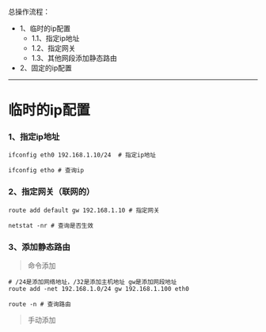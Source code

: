 总操作流程：
- 1、临时的ip配置
  - 1.1、指定ip地址
  - 1.2、指定网关
  - 1.3、其他网段添加静态路由
- 2、固定的ip配置

***

# 临时的ip配置

### 1、指定ip地址

```shell
ifconfig eth0 192.168.1.10/24  # 指定ip地址

ifconfig etho # 查询ip

```

### 2、指定网关（联网的）
```shell
route add default gw 192.168.1.10 # 指定网关

netstat -nr # 查询是否生效
```

### 3、添加静态路由

> 命令添加

```shell
# /24是添加网络地址，/32是添加主机地址 gw是添加网段地址
route add -net 192.168.1.0/24 gw 192.168.1.100 eth0

route -n # 查询路由
```

>手动添加

```

```
